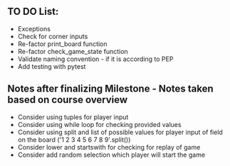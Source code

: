 ## TO DO List:
* Exceptions
* Check for corner inputs
* Re-factor print_board function
* Re-factor check_game_state function
* Validate naming convention - if it is according to PEP
* Add testing with pytest

## Notes after finalizing Milestone - Notes taken based on course overview
* Consider using tuples for player input 
* Consider using while loop for checking provided values
* Consider using split and list of possible values for player input of field on the board ('1 2 3 4 5 6 7 8 9'.split())
* Consider lower and startswith for checking for replay of game
* Consider add random selection which player will start the game


